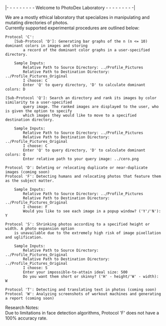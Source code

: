 |- - - - - - - - - Welcome to PhotoDex Laboratory - - - - - - - - -|

We are a mostly ethical laboratory that specializes in manipulating and mutating directories of photos.<br />
Currently supported experimental procedures are outlined below:<br />
    
    Protocol 'C': 
        [Sub-Protocol 'D']: Generating bar graphs of the n (n <= 10) dominant colors in images and storing
            a record of the dominant color graphs in a user-specified directory. 
        
		Sample Inputs:
			Relative Path to Source Directory: ../Profile_Pictures
			Relative Path to Destination Directory: ../Profile_Pictures_Original
			I choose: C
			Enter 'Q' to query directory, 'D' to calculate dominant colors: D

	[Sub-Protocol 'Q']: Search an directory and rank its images by color similarity to a user-specified
            query image. The ranked images are displayed to the user, who is given the option to specify
            which images they would like to move to a specified destination directory.
	
		Sample Inputs:
			Relative Path to Source Directory: ../Profile_Pictures
			Relative Path to Destination Directory: ../Profile_Pictures_Original
			I choose: C
			Enter 'Q' to query directory, 'D' to calculate dominant colors: Q
			Enter relative path to your query image: ../cero.png
			
    Protocol 'D': Deleting or relocating duplicate or near-duplicate images (coming soon)
    Protocol 'F': Detecting humans and relocating photos that feature them as the subject matter.
		
		Sample Inputs:
			Relative Path to Source Directory: ../Profile_Pictures
			Relative Path to Destination Directory: ../Profile_Pictures_Original
			I choose: F
			Would you like to see each image in a popup window? ('Y'/'N'): Y
			
    Protocol 'S': Shrinking photos according to a specified height or width. A photo expansion option 
        is unavailable due to the extremely high risk of image pixellation and uglification.
    		
		Sample Inputs:
			Relative Path to Source Directory: ../Profile_Pictures_Original
			Relative Path to Destination Directory: ../Profile_Pictures_Original
			I choose: S
			Enter your impossible-to-attain ideal size: 500
			Do you want them short or skinny? ('H' - height/'W' - width): W

    Protocol 'T': Detecting and translating text in photos (coming soon)
    Protocol 'W': Analyzing screenshots of workout machines and generating a report (coming soon)

Research Notes: <br />
Due to limitations in face detection algorithms, Protocol 'F' does not have a 100% accuracy rate.
